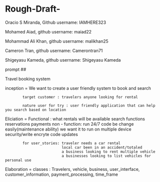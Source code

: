 # Rough-Draft-
Oracio S Miranda, Github username: IAMHERE323


Mohamed Aiad, github username: maiad22


Mohammad Ali Khan, github username: malikhan25


Cameron Tran, github username: Camerontran71


Shigeyasu Kameda, github username: Shigeyasu Kameda


prompt ##


Travel booking system


inception = We want to create a user friendly system to book and search 

            target customer : travelers anyone looking for rental
            
            nature user for try : user friendly application that can help you search based on location


Eliciation = Functional : what rentals will be available 
                          search functions
                          reservations
                          payments
            non - function: run 24/7 
                            code be change easily(maintenance ability)
                            we want it to run on multiple device
                            security/write encryte code
                            updates

            for user_stories: traveler needs a car rental
                              local car been in an accident/totaled
                              a business looking to rent multiple vehicle 
                              a businesses looking to list vehicles for personal use

Elaboration = classes : Travelers, vehicle, business, user_interface, customer_information, payment_processing, time_frame

            
                            



